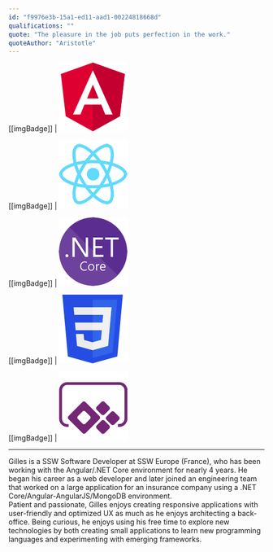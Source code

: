 ```yaml
---
id: "f9976e3b-15a1-ed11-aad1-00224818668d"
qualifications: ""
quote: "The pleasure in the job puts perfection in the work."
quoteAuthor: "Aristotle"
---
```


[[imgBadge]]
| ![angular.png](../badges/Developer-angular.png)

[[imgBadge]]
| ![developer-react.png](../badges/Developer-react.png)

[[imgBadge]]
| ![dotnet-core.png](../badges/Developer-dotnet-core.png)

[[imgBadge]]
| ![designer-web-css3.png](../badges/Designer-web-css3.png)

[[imgBadge]]
| ![business-microsoft-dynamics-powerapps.png.png](../badges/Business-microsoft-dynamics-powerapps.png)

---

Gilles is a SSW Software Developer at SSW Europe (France), who has been working with the Angular/.NET Core environment for nearly 4 years. He began his career as a web developer and later joined an engineering team that worked on a large application for an insurance company using a .NET Core/Angular-AngularJS/MongoDB environment.  
Patient and passionate, Gilles enjoys creating responsive applications with user-friendly and optimized UX as much as he enjoys architecting a back-office. Being curious, he enjoys using his free time to explore new technologies by both creating small applications to learn new programming languages and experimenting with emerging frameworks.
